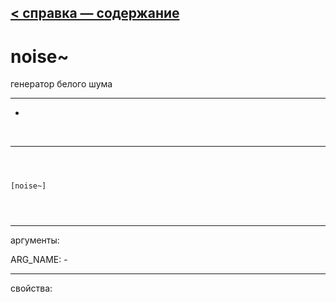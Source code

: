 [< справка — содержание](ceammc_lib.html)
---

# noise~


генератор белого шума

---

-
<br>


---


```



[noise~]


            
```

---
аргументы:

ARG_NAME: -<br>

---
свойства:



